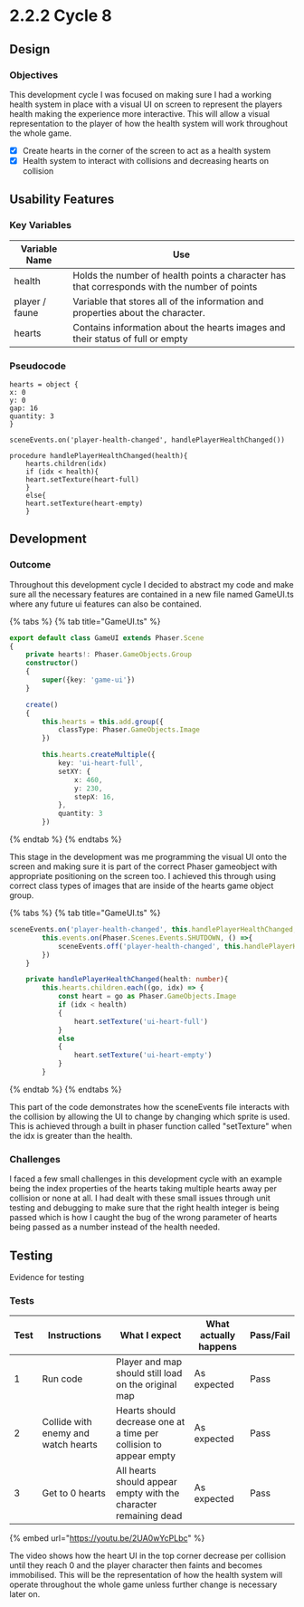 # 2.2.2 Cycle 8

## Design

### Objectives

This development cycle I was focused on making sure I had a working health system in place with a visual UI on screen to represent the players health making the experience more interactive. This will allow a visual representation to the player of how the health system will work throughout the whole game.

* [x] Create hearts in the corner of the screen to act as a health system
* [x] Health system to interact with collisions and decreasing hearts on collision&#x20;

## Usability Features

### Key Variables

| Variable Name  | Use                                                                                          |
| -------------- | -------------------------------------------------------------------------------------------- |
| health         | Holds the number of health points a character has that corresponds with the number of points |
| player / faune | Variable that stores all of the information and properties about the character.              |
| hearts         | Contains information about the hearts images and their status of full or empty               |

### Pseudocode

```
hearts = object {
x: 0
y: 0 
gap: 16
quantity: 3
}

sceneEvents.on('player-health-changed', handlePlayerHealthChanged())

procedure handlePlayerHealthChanged(health){
    hearts.children(idx)
    if (idx < health){
    heart.setTexture(heart-full)
    }
    else{
    heart.setTexture(heart-empty)
    }
```

## Development

### Outcome

Throughout this development cycle I decided to abstract my code and make sure all the necessary features are contained in a new file named GameUI.ts where any future ui features can also be contained.

{% tabs %}
{% tab title="GameUI.ts" %}
```typescript
export default class GameUI extends Phaser.Scene
{
    private hearts!: Phaser.GameObjects.Group
    constructor()
    {
        super({key: 'game-ui'})
    }

    create()
    {
        this.hearts = this.add.group({
            classType: Phaser.GameObjects.Image
        })

        this.hearts.createMultiple({
            key: 'ui-heart-full',
            setXY: {
                x: 460,
                y: 230,
                stepX: 16,
            },
            quantity: 3
        })
```
{% endtab %}
{% endtabs %}

This stage in the development was me programming the visual UI onto the screen and making sure it is part of the correct Phaser gameobject with appropriate positioning on the screen too. I achieved this through using correct class types of images that are inside of the hearts game object group.

{% tabs %}
{% tab title="GameUI.ts" %}
```typescript
sceneEvents.on('player-health-changed', this.handlePlayerHealthChanged, this)
        this.events.on(Phaser.Scenes.Events.SHUTDOWN, () =>{
            sceneEvents.off('player-health-changed', this.handlePlayerHealthChanged, this)
        })
    }

    private handlePlayerHealthChanged(health: number){
        this.hearts.children.each((go, idx) => {
            const heart = go as Phaser.GameObjects.Image
            if (idx < health)
            {
                heart.setTexture('ui-heart-full')
            }
            else 
            {
                heart.setTexture('ui-heart-empty')
            }
        } 
```
{% endtab %}
{% endtabs %}

This part of the code demonstrates how the sceneEvents file interacts with the collision by allowing the UI to change by changing which sprite is used. This is achieved through a built in phaser function called "setTexture" when the idx is greater than the health.

### Challenges

I faced a few small challenges in this development cycle with an example being the index properties of the hearts taking multiple hearts away per collision or none at all. I had dealt with these small issues through unit testing and debugging to make sure that the right health integer is being passed which is how I caught the bug of the wrong parameter of hearts being passed as a number instead of the health needed.

## Testing

Evidence for testing

### Tests

| Test | Instructions                        | What I expect                                                      | What actually happens | Pass/Fail |
| ---- | ----------------------------------- | ------------------------------------------------------------------ | --------------------- | --------- |
| 1    | Run code                            | Player and map should still load on the original map               | As expected           | Pass      |
| 2    | Collide with enemy and watch hearts | Hearts should decrease one at a time per collision to appear empty | As expected           | Pass      |
| 3    | Get to 0 hearts                     | All hearts should appear empty with the character remaining dead   | As expected           | Pass      |

{% embed url="https://youtu.be/2UA0wYcPLbc" %}

The video shows how the heart UI in the top corner decrease per collision until they reach 0 and the player character then faints and becomes immobilised. This will be the representation of how the health system will operate throughout the whole game unless further change is necessary later on.
